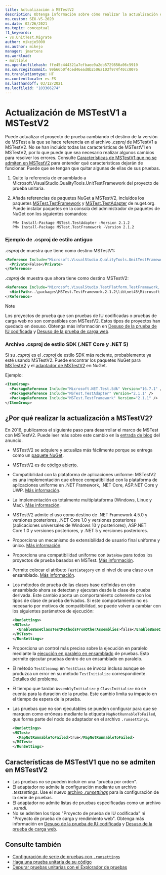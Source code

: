 ```yaml
---
title: Actualización a MSTestV2
description: Obtenga información sobre cómo realizar la actualización de MSTestV1 a MSTestV2
ms.custom: SEO-VS-2020
ms.date: 02/26/2021
ms.topic: conceptual
f1_keywords:
- vs.UnitTest.Migrate
author: mikejo5000
ms.author: mikejo
manager: jmartens
ms.workload:
- multiple
ms.openlocfilehash: ffe45c444321a7efbaee0a2eb5729850a06c5910
ms.sourcegitcommit: 99b66b0f4ced46ead0b2506a103f974f40cc0076
ms.translationtype: HT
ms.contentlocale: es-ES
ms.lasthandoff: 03/12/2021
ms.locfileid: "103366274"
---
```

# <a name="upgrade-from-mstestv1-to-mstestv2"></a>Actualización de MSTestV1 a MSTestV2

Puede actualizar el proyecto de prueba cambiando el destino de la versión de MSTest a la que se hace referencia en el archivo *.csproj* de MSTestV1 a MSTestV2. No se han incluido todas las características de MSTestV1 en MSTestV2, por lo que puede que sea necesario realizar algunos cambios para resolver los errores. Consulte [Características de MSTestV1 que no se admiten en MSTestV2](#mstestv1-features-that-are-not-supported-in-mstestv2) para entender qué características dejarán de funcionar. Puede que se tengan que quitar algunas de ellas de sus pruebas.

1. Quite la referencia de ensamblado a Microsoft.VisualStudio.QualityTools.UnitTestFramework del proyecto de prueba unitaria.
2. Añada referencias de paquetes NuGet a MSTestV2, incluidos los paquetes [MSTest.TestFramework](https://www.nuget.org/packages/MSTest.TestFramework) y [MSTest.TestAdapter](https://www.nuget.org/packages/MSTest.TestAdapter/) de nuget.org. Puede instalar paquetes en la consola del administrador de paquetes de NuGet con los siguientes comandos:

    ```console
    PM> Install-Package MSTest.TestAdapter -Version 2.1.2
    PM> Install-Package MSTest.TestFramework -Version 2.1.2
    ```

### <a name="old-style-csproj-example"></a>Ejemplo de .csproj de estilo antiguo

*.csproj* de muestra que tiene como destino MSTestV1:

```xml
<Reference Include="Microsoft.VisualStudio.QualityTools.UnitTestFramework, Version=10.0.0.0, Culture=neutral, PublicKeyToken=b03f5f7f11d50a3a, processorArchitecture=MSIL">
  <Private>False</Private>
</Reference>
```

*.csproj* de muestra que ahora tiene como destino MSTestV2:

```xml
<Reference Include="Microsoft.VisualStudio.TestPlatform.TestFramework, Version=14.0.0.0, Culture=neutral, PublicKeyToken=b03f5f7f11d50a3a, processorArchitecture=MSIL">
  <HintPath>..\packages\MSTest.TestFramework.2.1.2\lib\net45\Microsoft.VisualStudio.TestPlatform.TestFramework.dll</HintPath>
</Reference>
```

> [!NOTE]
> Los proyectos de prueba que son pruebas de IU codificadas o pruebas de carga web no son compatibles con MSTestV2. Estos tipos de proyectos han quedado en desuso. Obtenga más información en [Desuso de la prueba de IU codificada](https://devblogs.microsoft.com/devops/changes-to-coded-ui-test-in-visual-studio-2019/) y [Desuso de la prueba de carga web](https://devblogs.microsoft.com/devops/cloud-based-load-testing-service-eol/).

### <a name="sdk-style-csproj-net-core-and-net-5"></a>Archivo .csproj de estilo SDK (.NET Core y .NET 5)

Si su *.csproj* es el *.csproj* de estilo SDK más reciente, probablemente ya esté usando MSTestV2. Puede encontrar los paquetes NuGet para [MSTestV2](https://www.nuget.org/packages/MSTest.TestFramework) y el [adaptador de MSTestV2](https://www.nuget.org/packages/MSTest.TestAdapter/) en NuGet.

Ejemplo:

```xml
<ItemGroup>
  <PackageReference Include="Microsoft.NET.Test.Sdk" Version="16.7.1" />
  <PackageReference Include="MSTest.TestAdapter" Version="2.1.1" />
  <PackageReference Include="MSTest.TestFramework" Version="2.1.1" />
</ItemGroup>
```

## <a name="why-upgrade-to-mstestv2"></a>¿Por qué realizar la actualización a MSTestV2?

En 2016, publicamos el siguiente paso para desarrollar el marco de MSTest con MSTestV2. Puede leer más sobre este cambio en la [entrada de blog](https://devblogs.microsoft.com/devops/taking-the-mstest-framework-forward-with-mstest-v2/) del anuncio.

* MSTestV2 se adquiere y actualiza más fácilmente porque se entrega como un [paquete NuGet](https://www.nuget.org/packages/MSTest.TestFramework/).
* MSTestV2 es de [código abierto](https://github.com/microsoft/testfx).
* Compatibilidad con la plataforma de aplicaciones uniforme: MSTestV2 es una implementación que ofrece compatibilidad con la plataforma de aplicaciones uniforme en .NET Framework, .NET Core, ASP.NET Core y UWP. [Más información](https://blogs.msdn.microsoft.com/devops/2016/09/01/announcing-mstest-v2-framework-support-for-net-core-1-0-rtm/).
* La implementación es totalmente multiplataforma (Windows, Linux y Mac). [Más información](https://blogs.msdn.microsoft.com/devops/2017/04/05/mstest-v2-is-open-source/).
* MSTestV2 admite el uso como destino de .NET Framework 4.5.0 y versiones posteriores, .NET Core 1.0 y versiones posteriores (aplicaciones universales de Windows 10 y posteriores), ASP.NET Core 1.0 y versiones posteriores, y .NET 5 y versiones posteriores.
* Proporciona un mecanismo de extensibilidad de usuario final uniforme y único. [Más información](https://blogs.msdn.microsoft.com/devops/2017/07/18/extending-mstest-v2/).
* Proporciona una compatibilidad uniforme con `DataRow` para todos los proyectos de prueba basados en MSTest. [Más información](https://blogs.msdn.microsoft.com/devops/2017/02/25/mstest-v2-now-and-ahead/).
* Permite colocar el atributo `TestCategory` en el nivel de una clase o un ensamblado. [Más información](https://blogs.msdn.microsoft.com/devops/2017/02/25/mstest-v2-now-and-ahead/).
* Los métodos de prueba de las clases base definidas en otro ensamblado ahora se detectan y ejecutan desde la clase de prueba derivada. Este cambio aporta un comportamiento coherente con los tipos de clase de prueba derivados. Si este comportamiento no es necesario por motivos de compatibilidad, se puede volver a cambiar con los siguientes parámetros de ejecución:

    ```xml
    <RunSettings>    
    <MSTest> 
      <EnableBaseClassTestMethodsFromOtherAssemblies>false</EnableBaseClassTestMethodsFromOtherAssemblies> 
    </MSTest> 
    </RunSettings>
    ```

* Proporciona un control más preciso sobre la ejecución en paralelo mediante la [ejecución en paralelo en ensamblado](https://github.com/Microsoft/testfx-docs/blob/master/RFCs/004-In-Assembly-Parallel-Execution.md) de pruebas. Esto permite ejecutar pruebas dentro de un ensamblado en paralelo.
* El método `TestCleanup` en `TestClass` se invoca incluso aunque se produzca un error en su método `TestInitialize` correspondiente. [Detalles del problema](https://github.com/Microsoft/testfx/issues/250).
* El tiempo que tardan `AssemblyInitialize` y `ClassInitialize` no se cuenta para la duración de la prueba. Este cambio limita su impacto en el tiempo de espera de la prueba.
* Las pruebas que no son ejecutables se pueden configurar para que se marquen como erróneas mediante la etiqueta `MapNotRunnableToFailed`, que forma parte del nodo de adaptador en el archivo `.runsettings`.

    ```xml
    <RunSettings>    
    <MSTest> 
      <MapNotRunnableToFailed>true</MapNotRunnableToFailed> 
    </MSTest> 
    </RunSettings>
    ```

## <a name="mstestv1-features-that-are-not-supported-in-mstestv2"></a>Características de MSTestV1 que no se admiten en MSTestV2

*   Las pruebas no se pueden incluir en una "prueba por orden".
*   El adaptador no admite la configuración mediante un archivo *.testsettings*. Use el nuevo [archivo *.runsettings*](../test/configure-unit-tests-by-using-a-dot-runsettings-file.md) para la configuración de la serie de pruebas.
*   El adaptador no admite listas de pruebas especificadas como un archivo *.vsmdi*.
*   No se admiten los tipos "Proyecto de prueba de IU codificada" ni "Proyecto de prueba de carga y rendimiento web". Obtenga más información en [Desuso de la prueba de IU codificada](https://devblogs.microsoft.com/devops/changes-to-coded-ui-test-in-visual-studio-2019/) y [Desuso de la prueba de carga web](https://devblogs.microsoft.com/devops/cloud-based-load-testing-service-eol/).

## <a name="see-also"></a>Consulte también

- [Configuración de serie de pruebas con `.runsettings`](../test/configure-unit-tests-by-using-a-dot-runsettings-file.md)
- [Haga una prueba unitaria de su código](../test/unit-test-your-code.md)
- [Depurar pruebas unitarias con el Explorador de pruebas](../test/debug-unit-tests-with-test-explorer.md)

